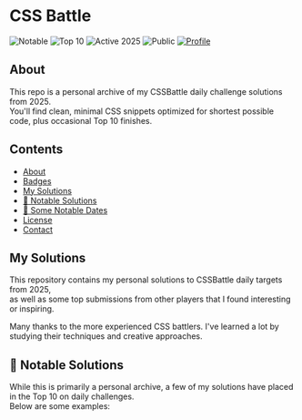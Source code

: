 # CSS Battle

![Notable](https://img.shields.io/badge/CSSBattle-Notable%20Solutions-%23D8BF06?style=flat&logo=css3&logoColor=white)
![Top 10](https://img.shields.io/badge/CSSBattle-Top%2010%20Solutions-%234A6302?style=flat&logo=css3&logoColor=white)
![Active 2025](https://img.shields.io/badge/Active%20in-2025-%230050B0?style=flat)
![Public](https://img.shields.io/badge/Status-Public-%232D363F?style=flat)
[![Profile](https://img.shields.io/badge/Profile-CSSBattle-%23D8BF06?style=flat&logo=github&logoColor=white)](https://cssbattle.dev/player/nicktheromaniancoder)

## About

This repo is a personal archive of my CSSBattle daily challenge solutions from 2025.  
You'll find clean, minimal CSS snippets optimized for shortest possible code, plus occasional Top 10 finishes.

## Contents

- [About](#about)  
- [Badges](#badges)  
- [My Solutions](#my-solutions)  
- [🌟 Notable Solutions](#-notable-solutions)  
- [📅 Some Notable Dates](#-some-notable-dates)  
- [License](#license)  
- [Contact](#contact)

## My Solutions

This repository contains my personal solutions to CSSBattle daily targets from 2025,  
as well as some top submissions from other players that I found interesting or inspiring.  

Many thanks to the more experienced CSS battlers. I've learned a lot by studying their techniques and creative approaches.

## 🌟 Notable Solutions

While this is primarily a personal archive, a few of my solutions have placed in the Top 10 on daily challenges.  
Below are some examples:
